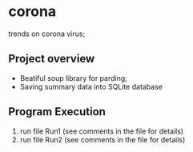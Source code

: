 # corona
trends on corona virus;


## Project overview
* Beatiful soup library for parding;
* Saving summary data into SQLite database  

## Program Execution 
1) run file Run1 (see comments in the file for details)
2) run file Run2 (see comments in the file for details)


